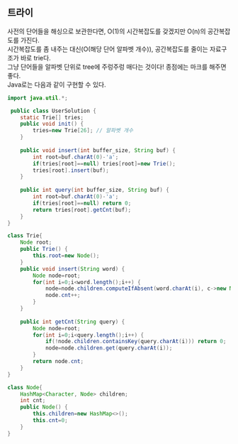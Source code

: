 ## 트라이

사전의 단어들을 해싱으로 보관한다면, O(1)의 시간복잡도를 갖겠지만 O(n)의 공간복잡도를 가진다.  
시간복잡도를 좀 내주는 대신(O(해당 단어 알파벳 개수)), 공간복잡도를 줄이는 자료구조가 바로 trie다.  
그냥 단어들을 알파벳 단위로 tree에 주렁주렁 매다는 것이다! 종점에는 마크를 해주면 좋다.  
Java로는 다음과 같이 구현할 수 있다.  

```java
import java.util.*;

 public class UserSolution {
    static Trie[] tries;
    public void init() {
        tries=new Trie[26]; // 알파벳 개수
    }
    
    public void insert(int buffer_size, String buf) {
        int root=buf.charAt(0)-'a';
        if(tries[root]==null) tries[root]=new Trie();
        tries[root].insert(buf);
    }
    
    public int query(int buffer_size, String buf) {
        int root=buf.charAt(0)-'a';
        if(tries[root]==null) return 0;
        return tries[root].getCnt(buf);
    }
}

class Trie{
    Node root;
    public Trie() {
        this.root=new Node();
    }
    public void insert(String word) {
        Node node=root;
        for(int i=0;i<word.length();i++) {
            node=node.children.computeIfAbsent(word.charAt(i), c->new Node());
            node.cnt++;
        }
    }
    
    public int getCnt(String query) {
        Node node=root;
        for(int i=0;i<query.length();i++) {
            if(!node.children.containsKey(query.charAt(i))) return 0;
            node=node.children.get(query.charAt(i)); 
        }
        return node.cnt;
    }
}

class Node{
    HashMap<Character, Node> children;
    int cnt;
    public Node() {
        this.children=new HashMap<>();
        this.cnt=0;
    }
}
```
